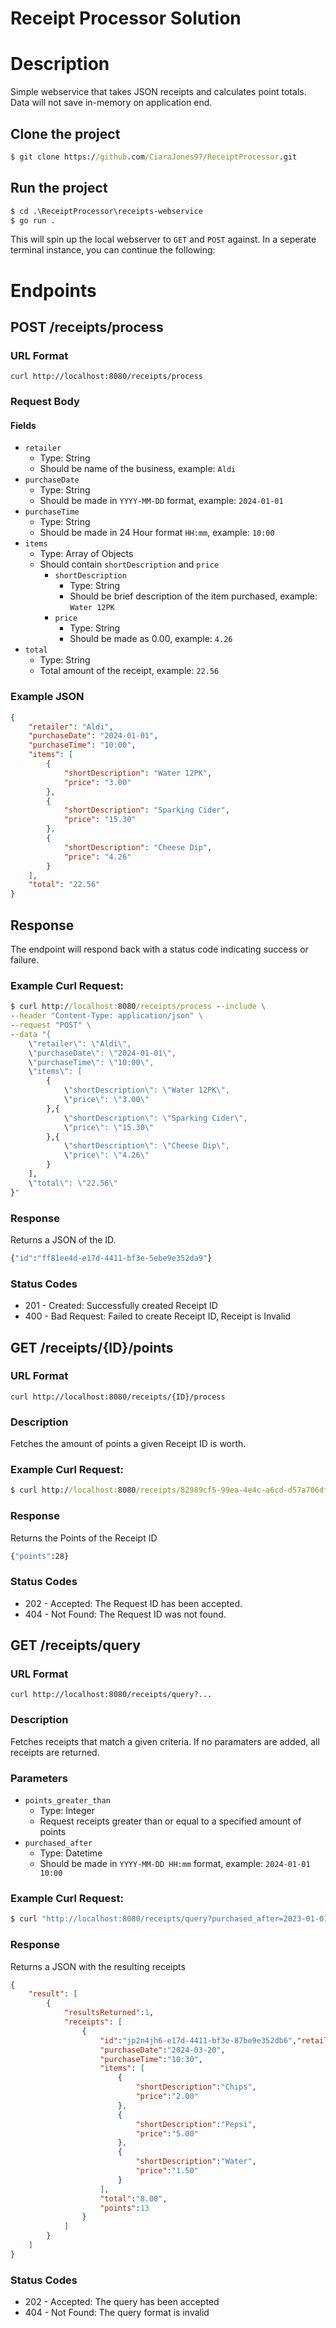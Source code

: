 # Receipt Processor Solution

# Description

Simple webservice that takes JSON receipts and calculates point totals. Data will not save in-memory on application end.

## Clone the project

```cmd
$ git clone https://github.com/CiaraJones97/ReceiptProcessor.git
```

## Run the project

```cmd
$ cd .\ReceiptProcessor\receipts-webservice
$ go run .
```

This will spin up the local webserver to `GET` and `POST` against. In a seperate terminal instance, you can continue the following:

# Endpoints

## POST /receipts/process

### URL Format

`curl http://localhost:8080/receipts/process`

### Request Body

#### Fields
- `retailer`
    - Type: String
    - Should be name of the business, example: `Aldi`
- `purchaseDate`
    - Type: String
    - Should be made in `YYYY-MM-DD` format, example: `2024-01-01`
- `purchaseTime`
    - Type: String
    - Should be made in 24 Hour format `HH:mm`, example: `10:00`
- `items`
    - Type: Array of Objects
    - Should contain `shortDescription` and `price`
        - `shortDescription`
            - Type: String
            - Should be brief description of the item purchased, example: `Water 12PK`
        - `price`
            - Type: String
            - Should be made as 0.00, example: `4.26`
- `total`
    - Type: String
    - Total amount of the receipt, example: `22.56`

### Example JSON

```json
{
    "retailer": "Aldi",
    "purchaseDate": "2024-01-01",
    "purchaseTime": "10:00",
    "items": [
        {
            "shortDescription": "Water 12PK",
            "price": "3.00"
        },
        {
            "shortDescription": "Sparking Cider",
            "price": "15.30"
        },
        {
            "shortDescription": "Cheese Dip",
            "price": "4.26"
        }
    ],
    "total": "22.56"
}
```

## Response

The endpoint will respond back with a status code indicating success or failure.

### Example Curl Request:

```cmd
$ curl http://localhost:8080/receipts/process --include \
--header "Content-Type: application/json" \
--request "POST" \
--data "{
    \"retailer\": \"Aldi\",
    \"purchaseDate\": \"2024-01-01\",
    \"purchaseTime\": \"10:00\",
    \"items\": [
        {
            \"shortDescription\": \"Water 12PK\",
            \"price\": \"3.00\"
        },{
            \"shortDescription\": \"Sparking Cider\",
            \"price\": \"15.30\"
        },{
            \"shortDescription\": \"Cheese Dip\",
            \"price\": \"4.26\"
        }
    ],
    \"total\": \"22.56\"
}"
```

### Response

Returns a JSON of the ID.

```cmd
{"id":"ff81ee4d-e17d-4411-bf3e-5ebe9e352da9"}
```

### Status Codes

* 201 - Created: Successfully created Receipt ID
* 400 - Bad Request: Failed to create Receipt ID, Receipt is Invalid

## GET /receipts/{ID}/points

### URL Format

`curl http://localhost:8080/receipts/{ID}/process`

### Description

Fetches the amount of points a given Receipt ID is worth.

### Example Curl Request:


```cmd
$ curl http://localhost:8080/receipts/82989cf5-99ea-4e4c-a6cd-d57a706dfbe3/points"
```

### Response

Returns the Points of the Receipt ID

```cmd
{"points":28}
```

### Status Codes

* 202 - Accepted: The Request ID has been accepted.
* 404 - Not Found: The Request ID was not found.

## GET /receipts/query

### URL Format

`curl http://localhost:8080/receipts/query?...`

### Description

Fetches receipts that match a given criteria. If no paramaters are added, all receipts are returned.

### Parameters
- `points_greater_than`
    - Type: Integer
    - Request receipts greater than or equal to a specified amount of points
- `purchased_after`
    - Type: Datetime
    - Should be made in `YYYY-MM-DD HH:mm` format, example: `2024-01-01 10:00`

### Example Curl Request:

```cmd
$ curl "http://localhost:8080/receipts/query?purchased_after=2023-01-01 10:00&points_greater_than=10"
```

### Response
Returns a JSON with the resulting receipts

```json
{
    "result": [
        {
            "resultsReturned":1,
            "receipts": [
                {
                    "id":"jp2n4jh6-e17d-4411-bf3e-87be9e352db6","retailer":"Walgreens",
                    "purchaseDate":"2024-03-20",
                    "purchaseTime":"10:30",
                    "items": [
                        {
                            "shortDescription":"Chips",
                            "price":"2.00"
                        },
                        {
                            "shortDescription":"Pepsi",
                            "price":"5.00"
                        },
                        {
                            "shortDescription":"Water",
                            "price":"1.50"
                        }
                    ],
                    "total":"8.00",
                    "points":13
                }
            ]
        }
    ]
}
```

### Status Codes

* 202 - Accepted: The query has been accepted
* 404 - Not Found: The query format is invalid
